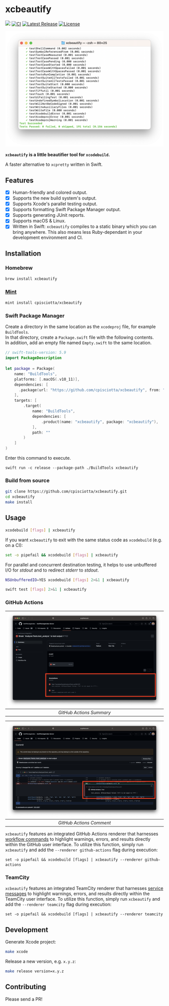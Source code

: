 # xcbeautify

[![](https://img.shields.io/endpoint?url=https%3A%2F%2Fswiftpackageindex.com%2Fapi%2Fpackages%2Fcpisciotta%2Fxcbeautify%2Fbadge%3Ftype%3Dswift-versions)](https://swiftpackageindex.com/cpisciotta/xcbeautify)
[![CI](https://github.com/cpisciotta/xcbeautify/actions/workflows/ci.yml/badge.svg)](https://github.com/cpisciotta/xcbeautify/actions/workflows/ci.yml)
[![Latest Release](https://img.shields.io/github/release/cpisciotta/xcbeautify.svg)](https://github.com/cpisciotta/xcbeautify/releases/latest)
[![License](https://img.shields.io/github/license/cpisciotta/xcbeautify.svg)](LICENSE.md)

![Example Screenshot](.readme-images/example.png)

**`xcbeautify` is a little beautifier tool for `xcodebuild`.**

A faster alternative to `xcpretty` written in Swift.

## Features

- [x] Human-friendly and colored output.
- [x] Supports the new build system's output.
- [x] Supports Xcode's parallel testing output.
- [x] Supports formatting Swift Package Manager output.
- [x] Supports generating JUnit reports.
- [x] Supports macOS & Linux.
- [x] Written in Swift: `xcbeautify` compiles to a static binary which you can
  bring anywhere. This also means less Ruby-dependant in your development
  environment and CI.

## Installation

### Homebrew

```bash
brew install xcbeautify
```

### [Mint](https://github.com/yonaskolb/mint)

```bash
mint install cpisciotta/xcbeautify
```

### Swift Package Manager

Create a directory in the same location as the `xcodeproj` file, for example `BuildTools`.  
In that directory, create a `Package.swift` file with the following contents.  
In addition, add an empty file named `Empty.swift` to the same location.

```swift
// swift-tools-version: 5.9
import PackageDescription

let package = Package(
    name: "BuildTools",
    platforms: [.macOS(.v10_11)],
    dependencies: [
      .package(url: "https://github.com/cpisciotta/xcbeautify", from: "2.11.0"),
    ],
    targets: [
        .target(
            name: "BuildTools",
            dependencies: [
                .product(name: "xcbeautify", package: "xcbeautify"),
            ],
            path: ""
        )
    ]
)
```

Enter this command to execute.  
```
swift run -c release --package-path ./BuildTools xcbeautify
```

### Build from source

```bash
git clone https://github.com/cpisciotta/xcbeautify.git
cd xcbeautify
make install
```

## Usage

```bash
xcodebuild [flags] | xcbeautify
```

If you want `xcbeautify` to exit with the same status code as `xcodebuild`
(e.g. on a CI):

```bash
set -o pipefail && xcodebuild [flags] | xcbeautify
```

For parallel and concurrent destination testing, it helps to use unbuffered I/O for _stdout_ and to redirect _stderr_ to _stdout_.

```bash
NSUnbufferedIO=YES xcodebuild [flags] 2>&1 | xcbeautify
```

```bash
swift test [flags] 2>&1 | xcbeautify
```

### GitHub Actions

| ![GitHub Actions Summary](.readme-images/gh-summary.png) |
|:--:|
| *GitHub Actions Summary* |

| ![GitHub Actions Comment](.readme-images/gh-comment.png) |
|:--:|
| *GitHub Actions Comment* |

`xcbeautify` features an integrated GitHub Actions renderer that harnesses [workflow commands](https://docs.github.com/en/actions/using-workflows/workflow-commands-for-github-actions) to highlight warnings, errors, and results directly within the GitHub user interface. To utilize this function, simply run `xcbeautify` and add the `--renderer github-actions` flag during execution:

```
set -o pipefail && xcodebuild [flags] | xcbeautify --renderer github-actions
```

### TeamCity

`xcbeautify` features an integrated TeamCity renderer that harnesses [service messages](https://www.jetbrains.com/help/teamcity/service-messages.html) to highlight warnings, errors, and results directly within the TeamCity user interface. To utilize this function, simply run `xcbeautify` and add the `--renderer teamcity` flag during execution:

```
set -o pipefail && xcodebuild [flags] | xcbeautify --renderer teamcity
```

## Development

Generate Xcode project:

```sh
make xcode
```

Release a new version, e.g. `x.y.z`:

```bash
make release version=x.y.z
```

## Contributing

Please send a PR!
